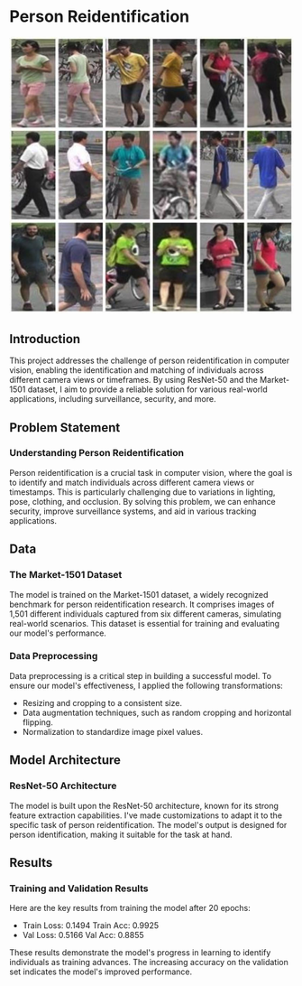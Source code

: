 # Person Reidentification

![Reidentification](./Images/dataset.jpg)

## Introduction

This project addresses the challenge of person reidentification in computer vision, enabling the identification and matching of individuals across different camera views or timeframes. By using ResNet-50 and the Market-1501 dataset, I aim to provide a reliable solution for various real-world applications, including surveillance, security, and more.

## Problem Statement

### Understanding Person Reidentification

Person reidentification is a crucial task in computer vision, where the goal is to identify and match individuals across different camera views or timestamps. This is particularly challenging due to variations in lighting, pose, clothing, and occlusion. By solving this problem, we can enhance security, improve surveillance systems, and aid in various tracking applications.

## Data

### The Market-1501 Dataset

The model is trained on the Market-1501 dataset, a widely recognized benchmark for person reidentification research. It comprises images of 1,501 different individuals captured from six different cameras, simulating real-world scenarios. This dataset is essential for training and evaluating our model's performance.

### Data Preprocessing

Data preprocessing is a critical step in building a successful model. To ensure our model's effectiveness, I applied the following transformations:

- Resizing and cropping to a consistent size.
- Data augmentation techniques, such as random cropping and horizontal flipping.
- Normalization to standardize image pixel values.

## Model Architecture

### ResNet-50 Architecture

The model is built upon the ResNet-50 architecture, known for its strong feature extraction capabilities. I've made customizations to adapt it to the specific task of person reidentification. The model's output is designed for person identification, making it suitable for the task at hand.

## Results

### Training and Validation Results

Here are the key results from training the model after 20 epochs:

  - Train Loss: 0.1494 Train Acc: 0.9925
  - Val Loss: 0.5166 Val Acc: 0.8855

These results demonstrate the model's progress in learning to identify individuals as training advances. The increasing accuracy on the validation set indicates the model's improved performance.
